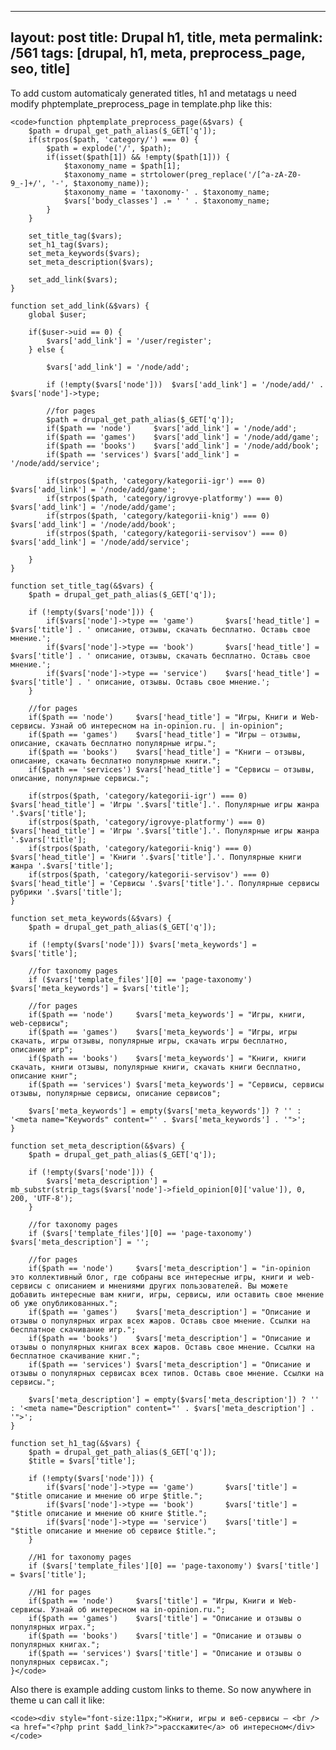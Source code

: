 ---
layout: post
title: Drupal h1, title, meta
permalink: /561
tags: [drupal, h1, meta, preprocess_page, seo, title]
----

To add custom automaticaly generated titles, h1 and metatags u need modify
phptemplate_preprocess_page in template.php like this:

    
    <code>function phptemplate_preprocess_page(&$vars) {
    	$path = drupal_get_path_alias($_GET['q']);
    	if(strpos($path, 'category/') === 0) {
    		$path = explode('/', $path);
    		if(isset($path[1]) && !empty($path[1])) {
    			$taxonomy_name = $path[1];
    			$taxonomy_name = strtolower(preg_replace('/[^a-zA-Z0-9_-]+/', '-', $taxonomy_name));
    			$taxonomy_name = 'taxonomy-' . $taxonomy_name;
    			$vars['body_classes'] .= ' ' . $taxonomy_name;
    		}
    	}
    
    	set_title_tag($vars);
    	set_h1_tag($vars);
    	set_meta_keywords($vars);
    	set_meta_description($vars);
    
    	set_add_link($vars);
    }
    
    function set_add_link(&$vars) {
    	global $user;
    
    	if($user->uid == 0) {
    		$vars['add_link'] = '/user/register';
    	} else {
    
    		$vars['add_link'] = '/node/add';
    
    		if (!empty($vars['node']))	$vars['add_link'] = '/node/add/' . $vars['node']->type;
    
    		//for pages
    		$path = drupal_get_path_alias($_GET['q']);
    		if($path == 'node')		$vars['add_link'] = '/node/add';
    		if($path == 'games')	$vars['add_link'] = '/node/add/game';
    		if($path == 'books')	$vars['add_link'] = '/node/add/book';
    		if($path == 'services')	$vars['add_link'] = '/node/add/service';
    
    		if(strpos($path, 'category/kategorii-igr') === 0)		$vars['add_link'] = '/node/add/game';
    		if(strpos($path, 'category/igrovye-platformy') === 0)	$vars['add_link'] = '/node/add/game';
    		if(strpos($path, 'category/kategorii-knig') === 0)		$vars['add_link'] = '/node/add/book';
    		if(strpos($path, 'category/kategorii-servisov') === 0)	$vars['add_link'] = '/node/add/service';
    
    	}
    }
    
    function set_title_tag(&$vars) {
    	$path = drupal_get_path_alias($_GET['q']);
    
    	if (!empty($vars['node'])) {
    		if($vars['node']->type == 'game')		$vars['head_title'] = $vars['title'] . ' описание, отзывы, скачать бесплатно. Оставь свое мнение.';
    		if($vars['node']->type == 'book')		$vars['head_title'] = $vars['title'] . ' описание, отзывы, скачать бесплатно. Оставь свое мнение.';
    		if($vars['node']->type == 'service')	$vars['head_title'] = $vars['title'] . ' описание, отзывы. Оставь свое мнение.';
    	}
    
    	//for pages
    	if($path == 'node')		$vars['head_title'] = "Игры, Книги и Web-сервисы. Узнай об интересном на in-opinion.ru. | in-opinion";
    	if($path == 'games')	$vars['head_title'] = "Игры – отзывы, описание, скачать бесплатно популярные игры.";
    	if($path == 'books')	$vars['head_title'] = "Книги – отзывы, описание, скачать бесплатно популярные книги.";
    	if($path == 'services')	$vars['head_title'] = "Сервисы – отзывы, описание, популярные сервисы.";
    
    	if(strpos($path, 'category/kategorii-igr') === 0) $vars['head_title'] = 'Игры '.$vars['title'].'. Популярные игры жанра '.$vars['title'];
    	if(strpos($path, 'category/igrovye-platformy') === 0) $vars['head_title'] = 'Игры '.$vars['title'].'. Популярные игры жанра '.$vars['title'];
    	if(strpos($path, 'category/kategorii-knig') === 0) $vars['head_title'] = 'Книги '.$vars['title'].'. Популярные книги жанра '.$vars['title'];
    	if(strpos($path, 'category/kategorii-servisov') === 0) $vars['head_title'] = 'Сервисы '.$vars['title'].'. Популярные сервисы рубрики '.$vars['title'];
    }
    
    function set_meta_keywords(&$vars) {
    	$path = drupal_get_path_alias($_GET['q']);
    
    	if (!empty($vars['node'])) $vars['meta_keywords'] = $vars['title'];
    
    	//for taxonomy pages
    	if ($vars['template_files'][0] == 'page-taxonomy') $vars['meta_keywords'] = $vars['title'];
    
    	//for pages
    	if($path == 'node')		$vars['meta_keywords'] = "Игры, книги, web-сервисы";
    	if($path == 'games')	$vars['meta_keywords'] = "Игры, игры скачать, игры отзывы, популярные игры, скачать игры бесплатно, описание игр";
    	if($path == 'books')	$vars['meta_keywords'] = "Книги, книги скачать, книги отзывы, популярные книги, скачать книги бесплатно, описание книг";
    	if($path == 'services')	$vars['meta_keywords'] = "Сервисы, сервисы отзывы, популярные сервисы, описание сервисов";
    
    	$vars['meta_keywords'] = empty($vars['meta_keywords']) ? '' : '<meta name="Keywords" content="' . $vars['meta_keywords'] . '">';
    }
    
    function set_meta_description(&$vars) {
    	$path = drupal_get_path_alias($_GET['q']);
    
    	if (!empty($vars['node'])) {
    		$vars['meta_description'] = mb_substr(strip_tags($vars['node']->field_opinion[0]['value']), 0, 200, 'UTF-8');
    	}
    
    	//for taxonomy pages
    	if ($vars['template_files'][0] == 'page-taxonomy') $vars['meta_description'] = '';
    
    	//for pages
    	if($path == 'node')		$vars['meta_description'] = "in-opinion это коллективный блог, где собраны все интересные игры, книги и web-сервисы с описанием и мнениями других пользователей. Вы можете добавить интересные вам книги, игры, сервисы, или оставить свое мнение об уже опубликованных.";
    	if($path == 'games')	$vars['meta_description'] = "Описание и отзывы о популярных играх всех жаров. Оставь свое мнение. Ссылки на бесплатное скачивание игр.";
    	if($path == 'books')	$vars['meta_description'] = "Описание и отзывы о популярных книгах всех жаров. Оставь свое мнение. Ссылки на бесплатное скачивание книг.";
    	if($path == 'services')	$vars['meta_description'] = "Описание и отзывы о популярных сервисах всех типов. Оставь свое мнение. Ссылки на сервисы.";
    
    	$vars['meta_description'] = empty($vars['meta_description']) ? '' : '<meta name="Description" content="' . $vars['meta_description'] . '">';
    }
    
    function set_h1_tag(&$vars) {
    	$path = drupal_get_path_alias($_GET['q']);
    	$title = $vars['title'];
    
    	if (!empty($vars['node'])) {
    		if($vars['node']->type == 'game')		$vars['title'] = "$title описание и мнение об игре $title.";
    		if($vars['node']->type == 'book')		$vars['title'] = "$title описание и мнение об книге $title.";
    		if($vars['node']->type == 'service')	$vars['title'] = "$title описание и мнение об сервисе $title.";
    	}
    
    	//H1 for taxonomy pages
    	if ($vars['template_files'][0] == 'page-taxonomy') $vars['title'] = $vars['title'];
    
    	//H1 for pages
    	if($path == 'node')		$vars['title'] = "Игры, Книги и Web-сервисы. Узнай об интересном на in-opinion.ru.";
    	if($path == 'games')	$vars['title'] = "Описание и отзывы о популярных играх.";
    	if($path == 'books')	$vars['title'] = "Описание и отзывы о популярных книгах.";
    	if($path == 'services')	$vars['title'] = "Описание и отзывы о популярных сервисах.";
    }</code>


Also there is example adding custom links to theme. So now anywhere in theme u
can call it like:

    
    <code><div style="font-size:11px;">Книги, игры и веб-сервисы — <br /><a href="<?php print $add_link?>">расскажите</a> об интересном</div></code>

